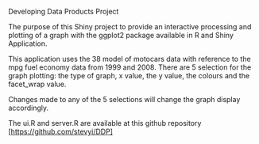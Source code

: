 Developing Data Products Project

The purpose of this Shiny project to provide an interactive processing and plotting of a graph with the ggplot2 package available in R and Shiny Application. 

This application uses the 38 model of motocars data with reference to the mpg fuel economy data from 1999 and 2008. There are 5 selection for the graph plotting: the type of graph, x value, the y value, the colours and the facet_wrap value.

Changes made to any of the 5 selections will change the graph display accordingly.

The ui.R and server.R are available at this github repository [https://github.com/stevyi/DDP]